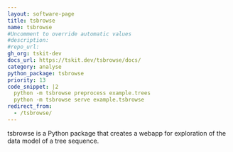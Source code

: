 ```yaml
---
layout: software-page
title: tsbrowse
name: tsbrowse
#Uncomment to override automatic values
#description: 
#repo_url: 
gh_org: tskit-dev
docs_url: https://tskit.dev/tsbrowse/docs/
category: analyse
python_package: tsbrowse
priority: 13
code_snippet: |2
  python -m tsbrowse preprocess example.trees
  python -m tsbrowse serve example.tsbrowse
redirect_from:
  - /tsbrowse/
---
```


tsbrowse is a Python package that creates a webapp for exploration of the data model
of a tree sequence.